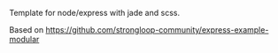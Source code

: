 Template for node/express with jade and scss.

Based on https://github.com/strongloop-community/express-example-modular